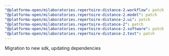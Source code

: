 ```yaml
---
"@platforma-open/milaboratories.repertoire-distance-2.workflow": patch
"@platforma-open/milaboratories.repertoire-distance-2.model": patch
"@platforma-open/milaboratories.repertoire-distance-2.ui": patch
"@platforma-open/milaboratories.repertoire-distance-2": patch
"@platforma-open/milaboratories.repertoire-distance-2.software": patch
"@platforma-open/milaboratories.repertoire-distance-2.test": patch
---
```


Migration to new sdk, updating dependencies
